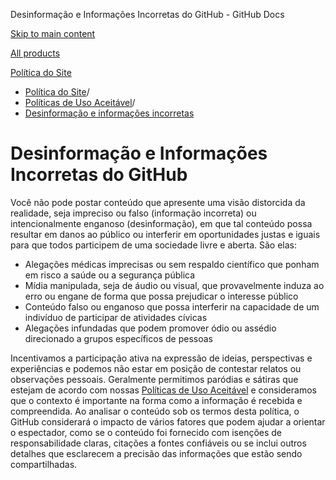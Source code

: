 Desinformação e Informações Incorretas do GitHub - GitHub Docs

[Skip to main content](#main-content)

[All products](/pt)

[Política do Site](/pt/site-policy)

* [Política do Site](/pt/site-policy)/
* [Políticas de Uso Aceitável](/pt/site-policy/acceptable-use-policies)/
* [Desinformação e informações incorretas](/pt/site-policy/acceptable-use-policies/github-misinformation-and-disinformation)

Desinformação e Informações Incorretas do GitHub
==========

Você não pode postar conteúdo que apresente uma visão distorcida da realidade, seja impreciso ou falso (informação incorreta) ou intencionalmente enganoso (desinformação), em que tal conteúdo possa resultar em danos ao público ou interferir em oportunidades justas e iguais para que todos participem de uma sociedade livre e aberta. São elas:

* Alegações médicas imprecisas ou sem respaldo científico que ponham em risco a saúde ou a segurança pública
* Mídia manipulada, seja de áudio ou visual, que provavelmente induza ao erro ou engane de forma que possa prejudicar o interesse público
* Conteúdo falso ou enganoso que possa interferir na capacidade de um indivíduo de participar de atividades cívicas
* Alegações infundadas que podem promover ódio ou assédio direcionado a grupos específicos de pessoas

Incentivamos a participação ativa na expressão de ideias, perspectivas e experiências e podemos não estar em posição de contestar relatos ou observações pessoais. Geralmente permitimos paródias e sátiras que estejam de acordo com nossas [Políticas de Uso Aceitável](/pt/site-policy/acceptable-use-policies/github-acceptable-use-policies) e consideramos que o contexto é importante na forma como a informação é recebida e compreendida. Ao analisar o conteúdo sob os termos desta política, o GitHub considerará o impacto de vários fatores que podem ajudar a orientar o espectador, como se o conteúdo foi fornecido com isenções de responsabilidade claras, citações a fontes confiáveis ou se inclui outros detalhes que esclarecem a precisão das informações que estão sendo compartilhadas.
